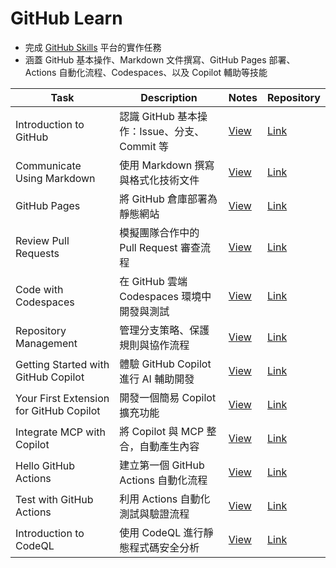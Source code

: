 # GitHub Learn

- 完成 [GitHub Skills](https://learn.github.com/skills) 平台的實作任務  
- 涵蓋 GitHub 基本操作、Markdown 文件撰寫、GitHub Pages 部署、Actions 自動化流程、Codespaces、以及 Copilot 輔助等技能

| Task | Description | Notes | Repository |
|------|------|------|----------|
| Introduction to GitHub | 認識 GitHub 基本操作：Issue、分支、Commit 等 | [View](https://github.com/zoelinsg/bootcamp-projects/tree/main/GitHubLearn/skills-introduction-to-github.md) | [Link](https://github.com/zoelinsg/skills-introduction-to-github) |
| Communicate Using Markdown | 使用 Markdown 撰寫與格式化技術文件 | [View](https://github.com/zoelinsg/bootcamp-projects/tree/main/GitHubLearn/skills-communicate-using-markdown.md) | [Link](https://github.com/zoelinsg/skills-communicate-using-markdown) |
| GitHub Pages | 將 GitHub 倉庫部署為靜態網站 | [View](https://github.com/zoelinsg/bootcamp-projects/tree/main/GitHubLearn/skills-github-pages.md) | [Link](https://github.com/zoelinsg/skills-github-pages) |
| Review Pull Requests | 模擬團隊合作中的 Pull Request 審查流程 | [View](https://github.com/zoelinsg/bootcamp-projects/tree/main/GitHubLearn/skills-review-pull-requests.md) | [Link](https://github.com/zoelinsg/skills-review-pull-requests) |
| Code with Codespaces | 在 GitHub 雲端 Codespaces 環境中開發與測試 | [View](https://github.com/zoelinsg/bootcamp-projects/tree/main/GitHubLearn/skills-code-with-codespaces.md) | [Link](https://github.com/zoelinsg/skills-code-with-codespaces) |
| Repository Management | 管理分支策略、保護規則與協作流程 | [View](https://github.com/zoelinsg/bootcamp-projects/tree/main/GitHubLearn/skills-introduction-to-repository-management.md) | [Link](https://github.com/zoelinsg/skills-introduction-to-repository-management) |
| Getting Started with GitHub Copilot | 體驗 GitHub Copilot 進行 AI 輔助開發 | [View](https://github.com/zoelinsg/bootcamp-projects/tree/main/GitHubLearn/skills-getting-started-with-github-copilot.md) | [Link](https://github.com/zoelinsg/skills-getting-started-with-github-copilot) |
| Your First Extension for GitHub Copilot | 開發一個簡易 Copilot 擴充功能 | [View](https://github.com/zoelinsg/bootcamp-projects/tree/main/GitHubLearn/skills-your-first-extension-for-github-copilot.md) | [Link](https://github.com/zoelinsg/skills-your-first-extension-for-github-copilot) |
| Integrate MCP with Copilot | 將 Copilot 與 MCP 整合，自動產生內容 | [View](https://github.com/zoelinsg/bootcamp-projects/tree/main/GitHubLearn/skills-integrate-mcp-with-copilot.md) | [Link](https://github.com/zoelinsg/skills-integrate-mcp-with-copilot) |
| Hello GitHub Actions | 建立第一個 GitHub Actions 自動化流程 | [View](https://github.com/zoelinsg/bootcamp-projects/tree/main/GitHubLearn/skills-hello-github-actions.md) | [Link](https://github.com/zoelinsg/skills-hello-github-actions) |
| Test with GitHub Actions | 利用 Actions 自動化測試與驗證流程 | [View](https://github.com/zoelinsg/bootcamp-projects/tree/main/GitHubLearn/skills-test-with-actions.md) | [Link](https://github.com/zoelinsg/skills-test-with-actions) |
| Introduction to CodeQL | 使用 CodeQL 進行靜態程式碼安全分析 | [View](https://github.com/zoelinsg/bootcamp-projects/tree/main/GitHubLearn/skills-introduction-to-codeql.md) | [Link](https://github.com/zoelinsg/skills-introduction-to-codeql) |

